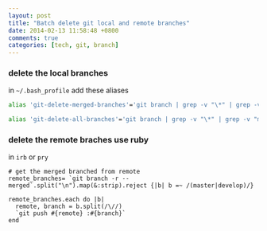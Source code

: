 ```yaml
---
layout: post
title: "Batch delete git local and remote branches"
date: 2014-02-13 11:58:48 +0800
comments: true
categories: [tech, git, branch]
---
```


### delete the local branches

in `~/.bash_profile` add these aliases

``` sh
alias 'git-delete-merged-branches'='git branch | grep -v "\*" | grep -v "master"| grep -v "develop" | xargs -n 1 git branch -d'

alias 'git-delete-all-branches'='git branch | grep -v "\*" | grep -v "master"| grep -v "develop" | xargs -n 1 git branch -D'
```

### delete the remote braches use ruby

in `irb` or `pry`

```
# get the merged branched from remote
remote_branches= `git branch -r --merged`.split("\n").map(&:strip).reject {|b| b =~ /(master|develop)/}

remote_branches.each do |b|
  remote, branch = b.split(/\//)
  `git push #{remote} :#{branch}`
end
```
